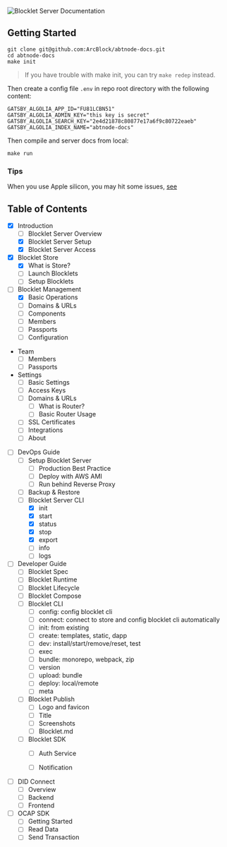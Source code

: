 ![Blocklet Server Documentation](https://www.arcblock.io/.netlify/functions/badge/?text=ABT%20Node%20Documentation)

## Getting Started

```shell
git clone git@github.com:ArcBlock/abtnode-docs.git
cd abtnode-docs
make init
```

> If you have trouble with make init, you can try `make redep` instead.

Then create a config file `.env` in repo root directory with the following content:

```shell
GATSBY_ALGOLIA_APP_ID="FU81LCBN51"
GATSBY_ALGOLIA_ADMIN_KEY="this key is secret"
GATSBY_ALGOLIA_SEARCH_KEY="2e4d21878c80877e17a6f9c80722eaeb"
GATSBY_ALGOLIA_INDEX_NAME="abtnode-docs"
```

Then compile and server docs from local:

```shell
make run
```

### Tips

When you use Apple silicon, you may hit some issues, [see](https://github.com/ArcBlock/abtnode-docs/issues/126)

## Table of Contents

- [x] Introduction
  - [ ] Blocklet Server Overview
  - [x] Blocklet Server Setup
  - [x] Blocklet Server Access
- [x] Blocklet Store
  - [x] What is Store?
  - [ ] Launch Blocklets
  - [ ] Setup Blocklets
- [ ] Blocklet Management
  - [x] Basic Operations
  - [ ] Domains & URLs
  - [ ] Components
  - [ ] Members
  - [ ] Passports
  - [ ] Configuration
- Team
  - [ ] Members
  - [ ] Passports
- Settings
  - [ ] Basic Settings
  - [ ] Access Keys
  - [ ] Domains & URLs
    - [ ] What is Router?
    - [ ] Basic Router Usage
  - [ ] SSL Certificates
  - [ ] Integrations
  - [ ] About
- [ ] DevOps Guide
  - [ ] Setup Blocklet Server
    - [ ] Production Best Practice
    - [ ] Deploy with AWS AMI
    - [ ] Run behind Reverse Proxy
  - [ ] Backup & Restore
  - [ ] Blocklet Server CLI
    - [x] init
    - [x] start
    - [x] status
    - [x] stop
    - [x] export
    - [ ] info
    - [ ] logs
- [ ] Developer Guide
  - [ ] Blocklet Spec
  - [ ] Blocklet Runtime
  - [ ] Blocklet Lifecycle
  - [ ] Blocklet Compose
  - [ ] Blocklet CLI
    - [ ] config: config blocklet cli
    - [ ] connect: connect to store and config blocklet cli automatically
    - [ ] init: from existing
    - [ ] create: templates, static, dapp
    - [ ] dev: install/start/remove/reset, test
    - [ ] exec
    - [ ] bundle: monorepo, webpack, zip
    - [ ] version
    - [ ] upload: bundle
    - [ ] deploy: local/remote
    - [ ] meta
  - [ ] Blocklet Publish
    - [ ] Logo and favicon
    - [ ] Title
    - [ ] Screenshots
    - [ ] Blocklet.md
  - [ ] Blocklet SDK
    - [ ] Auth Service
    - [ ] Notification


- [ ] DID Connect
  - [ ] Overview
  - [ ] Backend
  - [ ] Frontend
- [ ] OCAP SDK
  - [ ] Getting Started
  - [ ] Read Data
  - [ ] Send Transaction
